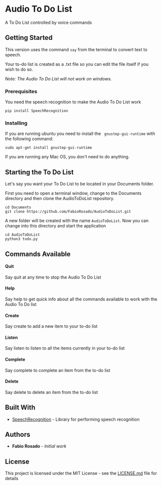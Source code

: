 # Audio To Do List

A To Do List controlled by voice commands


## Getting Started

This version uses the command `say` from the terminal to convert text to speech.

Your to-do list is created as a .txt file so you can edit the file itself if you wish to do so.

_Note: The Audio To Do List will not work on windows._


### Prerequisites

You need the speech recognition to make the Audio To Do List work

```
pip install SpeechRecognition
```


### Installing

If you are running ubuntu you need to install the ` gnustep-gui-runtime` with the following command:


```
sudo apt-get install gnustep-gui-runtime
```

If you are running any Mac OS, you don't need to do anything.

## Starting the To Do List

Let's say you want your To Do List to be located in your Documents folder. 

First you need to open a terminal window, change to the Documents directory and then clone the AudioToDoList repository.


```
cd Documents
git clone https://github.com/FabioRosado/AudioToDoList.git
```

A new folder will be created with the name `AudioToDoList`. Now you can change into this directory and start the application

```
cd AudioToDoList
python3 todo.py
```



## Commands Available

#### Quit
Say quit at any time to stop the Audio To Do List

#### Help
Say help to get quick info about all the commands available to work with the Audio To Do list

#### Create
Say create to add a new item to your to-do list

#### Listen
Say listen to listen to all the items currently in your to-do list

#### Complete
Say complete to complete an item from the to-do list

#### Delete
Say delete to delete an item from the to-do list


## Built With

* [SpeechRecognition](https://pypi.python.org/pypi/SpeechRecognition/) - Library for performing speech recognition


## Authors

* **Fabio Rosado** - *Initial work* 


## License

This project is licensed under the MIT License - see the [LICENSE.md](https://github.com/FabioRosado/AudioToDoList/blob/master/LICENSE) file for details

